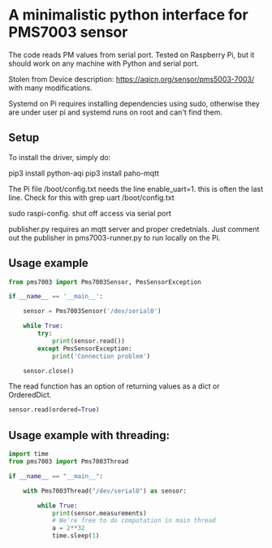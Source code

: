 # A minimalistic python interface for PMS7003 sensor

The code reads PM values from serial port. Tested on Raspberry Pi, 
but it should work on any machine with Python and serial port.

Stolen from Device description: <https://aqicn.org/sensor/pms5003-7003/> with many modifications.


Systemd on Pi requires installing dependencies using sudo, otherwise they are under user pi and
systemd runs on root and can't find them.


## Setup

To install the driver, simply do:

pip3 install python-aqi
pip3 install paho-mqtt

The Pi file /boot/config.txt needs the line enable_uart=1. this is often the last line.
Check for this with grep uart /boot/config.txt

sudo raspi-config. shut off access via serial port

publisher.py requires an mqtt server and proper credetnials. Just comment out the publisher in pms7003-runner.py 
to run locally on the Pi.

## Usage example

```python
from pms7003 import Pms7003Sensor, PmsSensorException

if __name__ == '__main__':

    sensor = Pms7003Sensor('/dev/serial0')

    while True:
        try:
            print(sensor.read())
        except PmsSensorException:
            print('Connection problem')

    sensor.close()
```

The read function has an option of returning values as a dict or OrderedDict.

```python
sensor.read(ordered=True)
```

## Usage example with threading:

```python
import time
from pms7003 import Pms7003Thread

if __name__ == "__main__":

    with Pms7003Thread("/dev/serial0") as sensor:

        while True:
            print(sensor.measurements)
            # We're free to do computation in main thread 
            a = 2**32
            time.sleep(1)
```

